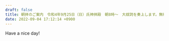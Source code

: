 ```yaml
---
draft: false
title: 朝拝のご案内　令和4年9月25日（日）氏神拝殿　朝8時〜　大祓詞を奏上します。無料。申込不要。
date: 2022-09-04 17:12:14 +0900
---
```

H﻿ave a nice day!